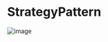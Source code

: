 # StrategyPattern

![image](https://github.com/MarcosdrVinicios/StrategyPattern/assets/25845838/8bb9bff3-86aa-4895-aadb-0f3f69505553)
